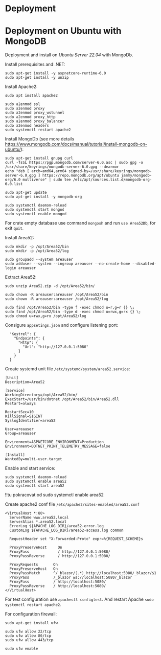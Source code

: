 # Deployment

# Deployment on Ubuntu with MongoDB
Deployment and install on _Ubuntu Server 22.04_ with MongoDb.

Install prerequisites and .NET: 
```
sudo apt-get install -y aspnetcore-runtime-6.0
sudo apt-get install -y unzip
```

Install Apache2:
```
sudo apt install apache2

sudo a2enmod ssl
sudo a2enmod proxy
sudo a2enmod proxy_wstunnel
sudo a2enmod proxy_http
sudo a2enmod proxy_balancer
sudo a2enmod headers
sudo systemctl restart apache2
```

Install MongoDb (see more details <https://www.mongodb.com/docs/manual/tutorial/install-mongodb-on-ubuntu/>):
```
sudo apt-get install gnupg curl
curl -fsSL https://pgp.mongodb.com/server-6.0.asc | sudo gpg -o /usr/share/keyrings/mongodb-server-6.0.gpg --dearmor
echo "deb [ arch=amd64,arm64 signed-by=/usr/share/keyrings/mongodb-server-6.0.gpg ] https://repo.mongodb.org/apt/ubuntu jammy/mongodb-org/6.0 multiverse" | sudo tee /etc/apt/sources.list.d/mongodb-org-6.0.list

sudo apt-get update
sudo apt-get install -y mongodb-org

sudo systemctl daemon-reload
sudo systemctl start mongod
sudo systemctl enable mongod
```

For crate empty database use command `mongosh` and run `use Area52Db`, for exit `quit`.

Install Area52:
```
sudo mkdir -p /opt/Area52/bin
sudo mkdir -p /opt/Area52/log

sudo groupadd --system areauser
sudo adduser --system --ingroup areauser --no-create-home --disabled-login areauser

```

Extract Area52:
```
sudo unzip Area52.zip -d /opt/Area52/bin/

sudo chown -R areauser:areauser /opt/Area52/bin
sudo chown -R areauser:areauser /opt/Area52/log

sudo find /opt/Area52/bin -type f -exec chmod u=r,g=r {} \;
sudo find /opt/Area52/bin -type d -exec chmod u=rwx,g=rx {} \;
sudo chmod u=rwx,g=rx /opt/Area52/log
```

Consigure `appsetings.json` and configure listening port:
```
  "Kestrel": {
    "Endpoints": {
      "Http": {
        "Url": "http://127.0.0.1:5080"
      }
    }
  }
```

Create systemd unit file `/etc/systemd/system/area52.service`:

```
[Unit]
Description=Area52

[Service]
WorkingDirectory=/opt/Area52/bin/
ExecStart=/usr/bin/dotnet /opt/Area52/bin/Area52.dll
Restart=always

RestartSec=10
KillSignal=SIGINT
SyslogIdentifier=area52

User=areauser
Group=areauser

Environment=ASPNETCORE_ENVIRONMENT=Production
Environment=DOTNET_PRINT_TELEMETRY_MESSAGE=false

[Install]
WantedBy=multi-user.target
```
Enable and start service:
```
sudo systemctl daemon-reload
sudo systemctl enable area52
sudo systemctl start area52
```

!!tu pokracovat od sudo systemctl enable area52

Create apache2 conf file `/etc/apache2/sites-enabled/area52.conf`
```
<VirtualHost *:80>
  ServerName www.area52.local
  ServerAlias *.area52.local
  ErrorLog ${APACHE_LOG_DIR}/area52-error.log
  CustomLog ${APACHE_LOG_DIR}/area52-access.log common
      
  RequestHeader set "X-Forwarded-Proto" expr=%{REQUEST_SCHEME}s

  ProxyPreserveHost     On
  ProxyPass             / http://127.0.0.1:5080/
  ProxyPassReverse      / http://127.0.0.1:5080/

  ProxyRequests       On
  ProxyPreserveHost   On
  ProxyPassMatch      ^/_blazor/(.*) http://localhost:5080/_blazor/$1
  ProxyPass           /_blazor ws://localhost:5080/_blazor
  ProxyPass           / http://localhost:5080/
  ProxyPassReverse    / http://localhost:5080/
</VirtualHost>
```

For test configuration use `apachectl configtest`. And restart Apache `sudo systemctl restart apache2`.


For configuration firewall:

```
sudo apt-get install ufw

sudo ufw allow 22/tcp
sudo ufw allow 80/tcp
sudo ufw allow 443/tcp

sudo ufw enable
```

